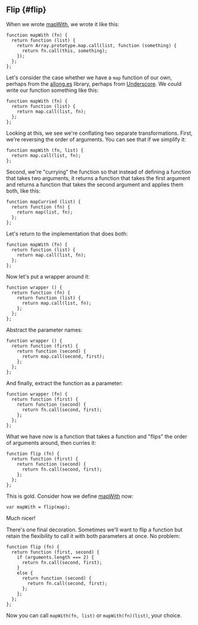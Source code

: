 ## Flip {#flip}

When we wrote [mapWith](#mapWith), we wrote it like this:

    function mapWith (fn) {
      return function (list) {
        return Array.prototype.map.call(list, function (something) {
          return fn.call(this, something);
        });
      };
    };

Let's consider the case whether we have a `map` function of our own, perhaps from the [allong.es](http://allong.es) library, perhaps from [Underscore](http://underscorejs.org). We could write our function something like this:

    function mapWith (fn) {
      return function (list) {
        return map.call(list, fn);
      };
    };

Looking at this, we see we're conflating two separate transformations. First, we're reversing the order of arguments. You can see that if we simplify it:

    function mapWith (fn, list) {
      return map.call(list, fn);
    };

Second, we're "currying" the function so that instead of defining a function that takes two arguments, it returns a function that takes the first argument and returns a function that takes the second argument and applies them both, like this:

    function mapCurried (list) {
      return function (fn) {
        return map(list, fn);
      };
    };  
      
Let's return to the implementation that does both:

    function mapWith (fn) {
      return function (list) {
        return map.call(list, fn);
      };
    };
    
Now let's put a wrapper around it:

    function wrapper () {
      return function (fn) {
        return function (list) {
          return map.call(list, fn);
        };
      };
    };
    
Abstract the parameter names:

    function wrapper () {
      return function (first) {
        return function (second) {
          return map.call(second, first);
        };
      };
    };
    
And finally, extract the function as a parameter:

    function wrapper (fn) {
      return function (first) {
        return function (second) {
          return fn.call(second, first);
        };
      };
    };
    
What we have now is a function that takes a function and "flips" the order of arguments around, then curries it:

    function flip (fn) {
      return function (first) {
        return function (second) {
          return fn.call(second, first);
        };
      };
    };

This is gold. Consider how we define [mapWith](#mapWith) now:

    var mapWith = flip(map);
    
Much nicer!

There's one final decoration. Sometimes we'll want to flip a function but retain the flexibility to call it with both parameters at once. No problem:

    function flip (fn) {
      return function (first, second) {
        if (arguments.length === 2) {
          return fn.call(second, first); 
        }
        else {
          return function (second) {
            return fn.call(second, first);
          };
        };
      };
    };

Now you can call `mapWith(fn, list)` or `mapWith(fn)(list)`, your choice.